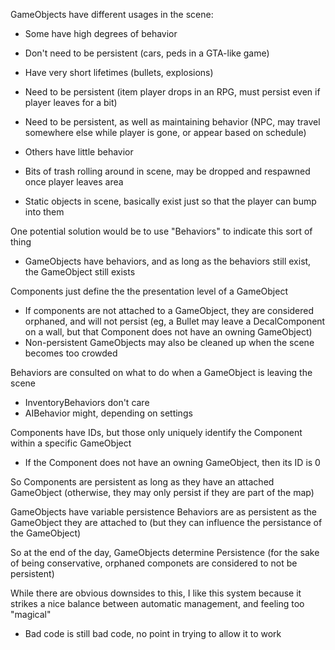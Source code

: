 GameObjects have different usages in the scene:
- Some have high degrees of behavior
 - Don't need to be persistent (cars, peds in a GTA-like game)
 - Have very short lifetimes (bullets, explosions)
 - Need to be persistent (item player drops in an RPG, must persist even if player leaves for a bit)
 - Need to be persistent, as well as maintaining behavior (NPC, may travel somewhere else while player is gone, or appear based on schedule)

- Others have little behavior
 - Bits of trash rolling around in scene, may be dropped and respawned once player leaves area
 - Static objects in scene, basically exist just so that the player can bump into them
 
One potential solution would be to use "Behaviors" to indicate this sort of thing
- GameObjects have behaviors, and as long as the behaviors still exist, the GameObject still exists

 
 Components just define the the presentation level of a GameObject
 - If components are not attached to a GameObject, they are considered orphaned, and will not persist
 (eg, a Bullet may leave a DecalComponent on a wall, but that Component does not have an owning GameObject)
 - Non-persistent GameObjects may also be cleaned up when the scene becomes too crowded
 
 Behaviors are consulted on what to do when a GameObject is leaving the scene
 - InventoryBehaviors don't care
 - AIBehavior might, depending on settings
 
Components have IDs, but those only uniquely identify the Component within a specific GameObject
- If the Component does not have an owning GameObject, then its ID is 0
 
 So Components are persistent as long as they have an attached GameObject (otherwise, they may only persist
 if they are part of the map)
 
 GameObjects have variable persistence
 Behaviors are as persistent as the GameObject they are attached to (but they can influence the persistance of
 the GameObject)
 
 So at the end of the day, GameObjects determine Persistence (for the sake of being conservative, orphaned componets
 are considered to not be persistent)
 
 While there are obvious downsides to this, I like this system because it strikes a nice balance between automatic
 management, and feeling too "magical"
 - Bad code is still bad code, no point in trying to allow it to work
 